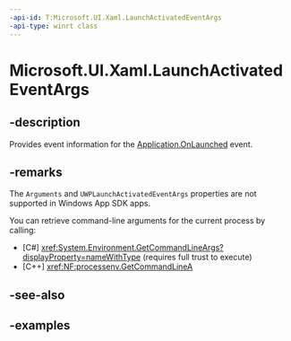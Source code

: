 ```yaml
---
-api-id: T:Microsoft.UI.Xaml.LaunchActivatedEventArgs
-api-type: winrt class
---
```


# Microsoft.UI.Xaml.LaunchActivatedEventArgs

<!--
public sealed class LaunchActivatedEventArgs
-->

## -description

Provides event information for the [Application.OnLaunched](application_onlaunched_1344752508.md) event.

## -remarks

The `Arguments` and `UWPLaunchActivatedEventArgs` properties are not supported in Windows App SDK apps.

You can retrieve command-line arguments for the current process by calling:

- [C#] <xref:System.Environment.GetCommandLineArgs?displayProperty=nameWithType> (requires full trust to execute)
- [C++] <xref:NF:processenv.GetCommandLineA>

## -see-also

## -examples
